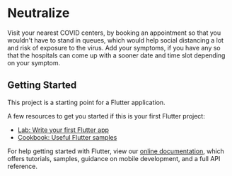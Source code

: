 # Neutralize

Visit your nearest COVID centers, by booking an appointment so that you wouldn't have to stand in queues, which would help social distancing a lot and risk of exposure to the virus. Add your symptoms, if you have any so that the hospitals can come up with a sooner date and time slot depending on your symptom.

## Getting Started

This project is a starting point for a Flutter application.

A few resources to get you started if this is your first Flutter project:

- [Lab: Write your first Flutter app](https://flutter.dev/docs/get-started/codelab)
- [Cookbook: Useful Flutter samples](https://flutter.dev/docs/cookbook)

For help getting started with Flutter, view our
[online documentation](https://flutter.dev/docs), which offers tutorials,
samples, guidance on mobile development, and a full API reference.
